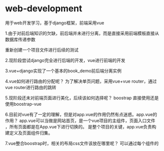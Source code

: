 # web-development
用于web开发学习，基于django框架，前端采用vue

1.由于对前后端知识的欠缺，前后端并未进行分离，而是直接采用前端模板直接从数据库传递参数

重新创建一个项目文件进行后续的测试

2.现阶段尝试django完全进行后端的开发，vue进行前端的开发

3.vue+django实现了一个基本的book_demo前后端分离实例

4.vue如何进行路由的分配呢？
为了解决单页问题，采用vue+vue router，通过vue router进行路由的跳转

5.现阶段还未对前端页面进行美化，后续该如何选择呢？
boostrap 直接使用还是使用boostrap-vue

6.目前对vue有了一定的理解，但是对app.vue的作用仍然有点迷惑。app.vue的作用？
app.vue可以当做是网站首页，是一个vue项目的主组件，页面入口文件 ，所有页面都是在App.vue下进行切换的。
是整个项目的关键，app.vue负责构建定义及页面组件归集。

7.vue整合boostrap时，相关的布局css文件该放在哪里呢？
可以通过每个组件的<style>标签进行页面呈现的美化，但是需要对css代码进行编写。app.vue中的布局会使用到其他页面。
